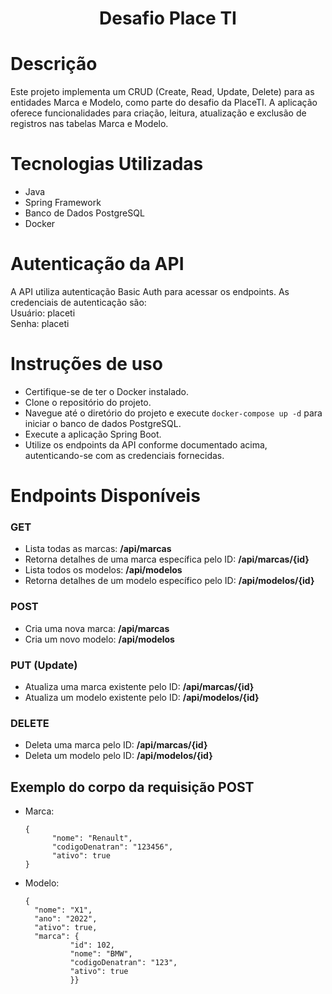 <h1 align="center"> Desafio Place TI </h1>

# Descrição
Este projeto implementa um CRUD (Create, Read, Update, Delete) para as entidades Marca e Modelo, como parte do desafio da PlaceTI. A aplicação oferece funcionalidades para criação, leitura, atualização e exclusão de registros nas tabelas Marca e Modelo.

# Tecnologias Utilizadas
* Java
* Spring Framework
* Banco de Dados PostgreSQL
* Docker

# Autenticação da API

A API utiliza autenticação Basic Auth para acessar os endpoints. As credenciais de autenticação são: <br>
Usuário: placeti <br>
Senha: placeti <br>

# Instruções de uso

* Certifique-se de ter o Docker instalado.
* Clone o repositório do projeto.
* Navegue até o diretório do projeto e execute ```docker-compose up -d``` para iniciar o banco de dados PostgreSQL.
* Execute a aplicação Spring Boot.
* Utilize os endpoints da API conforme documentado acima, autenticando-se com as credenciais fornecidas.

# Endpoints Disponíveis

### GET
* Lista todas as marcas: **/api/marcas**
* Retorna detalhes de uma marca específica pelo ID: **/api/marcas/{id}**
* Lista todos os modelos: **/api/modelos**
* Retorna detalhes de um modelo específico pelo ID: **/api/modelos/{id}**

### POST
* Cria uma nova marca: **/api/marcas** 
* Cria um novo modelo: **/api/modelos**

### PUT (Update)
* Atualiza uma marca existente pelo ID: **/api/marcas/{id}**
* Atualiza um modelo existente pelo ID: **/api/modelos/{id}**

### DELETE
* Deleta uma marca pelo ID: **/api/marcas/{id}**
* Deleta um modelo pelo ID: **/api/modelos/{id}**
  
## Exemplo do corpo da requisição POST

* Marca:
  ```
  {
        "nome": "Renault",
        "codigoDenatran": "123456",
        "ativo": true
  }
  ```
* Modelo:
  ```
  {
    "nome": "X1",
    "ano": "2022",
    "ativo": true,
    "marca": {
            "id": 102,
            "nome": "BMW",
            "codigoDenatran": "123",
            "ativo": true
            }}
